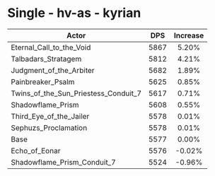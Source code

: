 # Single - hv-as - kyrian
| Actor | DPS | Increase |
|---|:---:|:---:|
|Eternal_Call_to_the_Void|5867|5.20%|
|Talbadars_Stratagem|5812|4.21%|
|Judgment_of_the_Arbiter|5682|1.89%|
|Painbreaker_Psalm|5625|0.85%|
|Twins_of_the_Sun_Priestess_Conduit_7|5617|0.71%|
|Shadowflame_Prism|5608|0.55%|
|Third_Eye_of_the_Jailer|5578|0.01%|
|Sephuzs_Proclamation|5578|0.01%|
|Base|5577|0.00%|
|Echo_of_Eonar|5576|-0.02%|
|Shadowflame_Prism_Conduit_7|5524|-0.96%|
